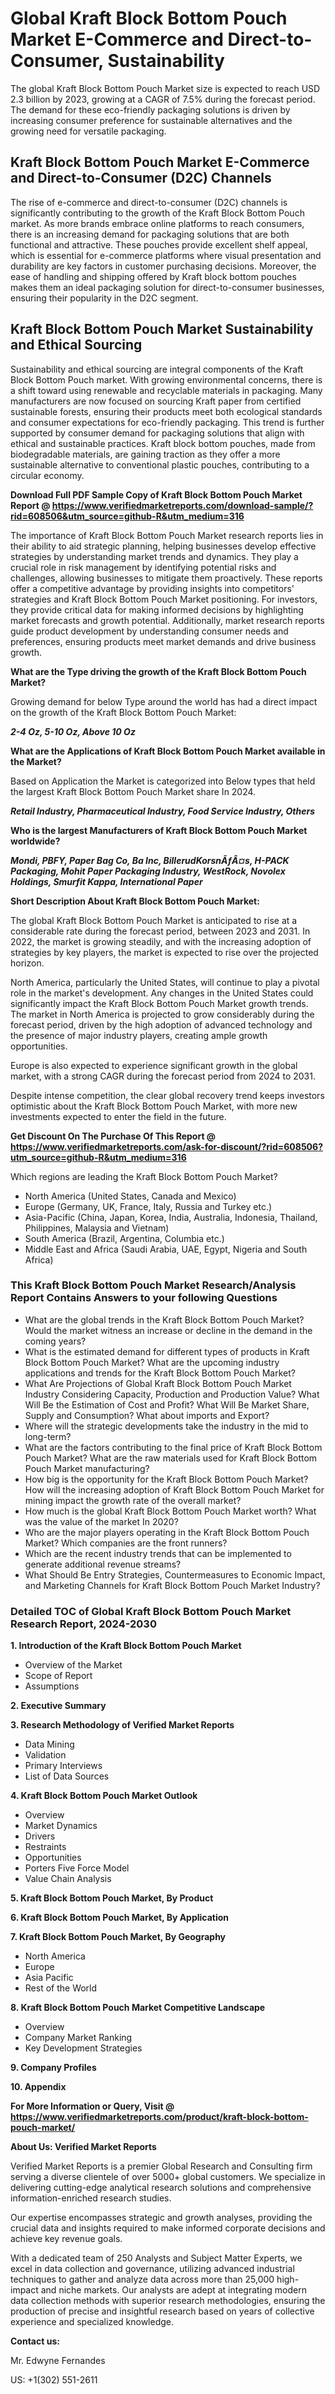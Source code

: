 <h1>Global Kraft Block Bottom Pouch Market E-Commerce and Direct-to-Consumer, Sustainability</h1><p class=""><p>The global Kraft Block Bottom Pouch Market size is expected to reach USD 2.3 billion by 2023, growing at a CAGR of 7.5% during the forecast period. The demand for these eco-friendly packaging solutions is driven by increasing consumer preference for sustainable alternatives and the growing need for versatile packaging.</p><h2>Kraft Block Bottom Pouch Market E-Commerce and Direct-to-Consumer (D2C) Channels</h2><p>The rise of e-commerce and direct-to-consumer (D2C) channels is significantly contributing to the growth of the Kraft Block Bottom Pouch market. As more brands embrace online platforms to reach consumers, there is an increasing demand for packaging solutions that are both functional and attractive. These pouches provide excellent shelf appeal, which is essential for e-commerce platforms where visual presentation and durability are key factors in customer purchasing decisions. Moreover, the ease of handling and shipping offered by Kraft block bottom pouches makes them an ideal packaging solution for direct-to-consumer businesses, ensuring their popularity in the D2C segment.</p><h2>Kraft Block Bottom Pouch Market Sustainability and Ethical Sourcing</h2><p>Sustainability and ethical sourcing are integral components of the Kraft Block Bottom Pouch market. With growing environmental concerns, there is a shift toward using renewable and recyclable materials in packaging. Many manufacturers are now focused on sourcing Kraft paper from certified sustainable forests, ensuring their products meet both ecological standards and consumer expectations for eco-friendly packaging. This trend is further supported by consumer demand for packaging solutions that align with ethical and sustainable practices. Kraft block bottom pouches, made from biodegradable materials, are gaining traction as they offer a more sustainable alternative to conventional plastic pouches, contributing to a circular economy.</p></p><p class=""><strong>Download Full PDF Sample Copy of Kraft Block Bottom Pouch Market Report @ <a href="https://www.verifiedmarketreports.com/download-sample/?rid=608506&utm_source=github-R&utm_medium=316" target="_blank">https://www.verifiedmarketreports.com/download-sample/?rid=608506&utm_source=github-R&utm_medium=316</a></strong></p><p>The importance of&nbsp;Kraft Block Bottom Pouch Market research reports lies in their ability to aid strategic planning, helping businesses develop effective strategies by understanding market trends and dynamics. They play a crucial role in risk management by identifying potential risks and challenges, allowing businesses to mitigate them proactively. These reports offer a competitive advantage by providing insights into competitors' strategies and Kraft Block Bottom Pouch Market positioning. For investors, they provide critical data for making informed decisions by highlighting market forecasts and growth potential. Additionally, market research reports guide product development by understanding consumer needs and preferences, ensuring products meet market demands and drive business growth.</p><p><strong>What are the&nbsp;Type driving the growth of the Kraft Block Bottom Pouch Market?</strong></p><p id="" class="">Growing demand for below Type around the world has had a direct impact on the growth of the Kraft Block Bottom Pouch Market:</p><p class=""><em><strong>2-4 Oz, 5-10 Oz, Above 10 Oz</strong></em></p><p class=""><strong>What are the&nbsp;Applications&nbsp;of Kraft Block Bottom Pouch Market available in the Market?</strong></p><p id="" class="">Based on Application the Market is categorized into Below types that held the largest Kraft Block Bottom Pouch Market share In 2024.</p><p class=""><em><strong>Retail Industry, Pharmaceutical Industry, Food Service Industry, Others</strong></em></p><p class=""><strong>Who is the largest Manufacturers of Kraft Block Bottom Pouch Market worldwide?</strong></p><p><em><strong>Mondi, PBFY, Paper Bag Co, Ba Inc, BillerudKorsnÃƒÂ¤s, H-PACK Packaging, Mohit Paper Packaging Industry, WestRock, Novolex Holdings, Smurfit Kappa, International Paper</strong></em></p><p id="" class=""><strong>Short Description About Kraft Block Bottom Pouch Market:</strong></p><p>The global Kraft Block Bottom Pouch Market is anticipated to rise at a considerable rate during the forecast period, between 2023 and 2031. In 2022, the market is growing steadily, and with the increasing adoption of strategies by key players, the market is expected to rise over the projected horizon.</p><p>North America, particularly the United States, will continue to play a pivotal role in the market's development. Any changes in the United States could significantly impact the Kraft Block Bottom Pouch Market growth trends. The market in North America is projected to grow considerably during the forecast period, driven by the high adoption of advanced technology and the presence of major industry players, creating ample growth opportunities.</p><p>Europe is also expected to experience significant growth in the global market, with a strong CAGR during the forecast period from 2024 to 2031.</p><p>Despite intense competition, the clear global recovery trend keeps investors optimistic about the Kraft Block Bottom Pouch Market, with more new investments expected to enter the field in the future.</p><p id="" class=""><strong>Get Discount On The Purchase Of This Report @ <a href="https://www.verifiedmarketreports.com/ask-for-discount/?rid=608506?utm_source=github-R&utm_medium=316" target="_blank">https://www.verifiedmarketreports.com/ask-for-discount/?rid=608506?utm_source=github-R&utm_medium=316</a></strong></p><p class="">Which regions are leading the Kraft Block Bottom Pouch Market?</p><ul><li>North America (United States, Canada and Mexico)</li><li>Europe (Germany, UK, France, Italy, Russia and Turkey etc.)</li><li>Asia-Pacific (China, Japan, Korea, India, Australia, Indonesia, Thailand, Philippines, Malaysia and Vietnam)</li><li>South America (Brazil, Argentina, Columbia etc.)</li><li>Middle East and Africa (Saudi Arabia, UAE, Egypt, Nigeria and South Africa)</li></ul><h3 id="" class="">This Kraft Block Bottom Pouch Market Research/Analysis Report Contains Answers to your following Questions</h3><ul><li>What are the global trends in the Kraft Block Bottom Pouch Market? Would the market witness an increase or decline in the demand in the coming years?</li><li>What is the estimated demand for different types of products in Kraft Block Bottom Pouch Market? What are the upcoming industry applications and trends for the Kraft Block Bottom Pouch Market?</li><li>What Are Projections of Global Kraft Block Bottom Pouch Market Industry Considering Capacity, Production and Production Value? What Will Be the Estimation of Cost and Profit? What Will Be Market Share, Supply and Consumption? What about imports and Export?</li><li>Where will the strategic developments take the industry in the mid to long-term?</li><li>What are the factors contributing to the final price of Kraft Block Bottom Pouch Market? What are the raw materials used for Kraft Block Bottom Pouch Market manufacturing?</li><li>How big is the opportunity for the Kraft Block Bottom Pouch Market? How will the increasing adoption of Kraft Block Bottom Pouch Market for mining impact the growth rate of the overall market?</li><li>How much is the global Kraft Block Bottom Pouch Market worth? What was the value of the market In 2020?</li><li>Who are the major players operating in the Kraft Block Bottom Pouch Market? Which companies are the front runners?</li><li>Which are the recent industry trends that can be implemented to generate additional revenue streams?</li><li>What Should Be Entry Strategies, Countermeasures to Economic Impact, and Marketing Channels for Kraft Block Bottom Pouch Market Industry?</li></ul><h3 id="" class="">Detailed TOC of Global Kraft Block Bottom Pouch Market Research Report, 2024-2030</h3><p id="" class=""><strong>1. Introduction of the Kraft Block Bottom Pouch Market</strong></p><ul><li>Overview of the Market</li><li>Scope of Report</li><li>Assumptions</li></ul><p id="" class=""><strong>2. Executive Summary</strong></p><p id="" class=""><strong>3. Research Methodology of Verified Market Reports</strong></p><ul><li>Data Mining</li><li>Validation</li><li>Primary Interviews</li><li>List of Data Sources</li></ul><p id="" class=""><strong>4. Kraft Block Bottom Pouch Market Outlook</strong></p><ul><li>Overview</li><li>Market Dynamics</li><li>Drivers</li><li>Restraints</li><li>Opportunities</li><li>Porters Five Force Model</li><li>Value Chain Analysis</li></ul><p id="" class=""><strong>5. Kraft Block Bottom Pouch Market, By Product</strong></p><p id="" class=""><strong>6. Kraft Block Bottom Pouch Market, By Application</strong></p><p id="" class=""><strong>7. Kraft Block Bottom Pouch Market, By Geography</strong></p><ul><li>North America</li><li>Europe</li><li>Asia Pacific</li><li>Rest of the World</li></ul><p id="" class=""><strong>8. Kraft Block Bottom Pouch Market Competitive Landscape</strong></p><ul><li>Overview</li><li>Company Market Ranking</li><li>Key Development Strategies</li></ul><p id="" class=""><strong>9. Company Profiles</strong></p><p id="" class=""><strong>10. Appendix</strong></p><p id="" class=""><strong>For More Information or Query, Visit @ <a href="https://www.verifiedmarketreports.com/product/kraft-block-bottom-pouch-market/" target="_blank">https://www.verifiedmarketreports.com/product/kraft-block-bottom-pouch-market/</a></strong></p><p id="" class=""><strong>About Us: Verified Market Reports</strong></p><p id="" class="">Verified Market Reports is a premier Global Research and Consulting firm serving a diverse clientele of over 5000+ global customers. We specialize in delivering cutting-edge analytical research solutions and comprehensive information-enriched research studies.</p><p id="" class="">Our expertise encompasses strategic and growth analyses, providing the crucial data and insights required to make informed corporate decisions and achieve key revenue goals.</p><p id="" class="">With a dedicated team of 250 Analysts and Subject Matter Experts, we excel in data collection and governance, utilizing advanced industrial techniques to gather and analyze data across more than 25,000 high-impact and niche markets. Our analysts are adept at integrating modern data collection methods with superior research methodologies, ensuring the production of precise and insightful research based on years of collective experience and specialized knowledge.</p><p id="" class=""><strong>Contact us:</strong></p><p id="" class="">Mr. Edwyne Fernandes</p><p id="" class="">US: +1(302) 551-2611</p>